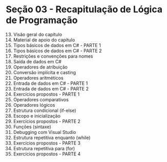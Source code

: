 # Seção 03 - Recapitulação de Lógica de Programação

13. Visão geral do capítulo
14. Material de apoio do capítulo
15. Tipos básicos de dados em C# - PARTE 1
16. Tipos básicos de dados em C# - PARTE 2
17. Restrições e convenções para nomes
18. Saída de dados em C#
19. Operadores de atribuição
20. Conversão implícita e casting
21. Operadores aritméticos
22. Entrada de dados em C# - PARTE 1
23. Entrada de dados em C# - PARTE 2
24. Exercícios propostos - PARTE 1
25. Operadores comparativos
26. Operadores lógicos
27. Estrutura condicional (if-else)
28. Escopo e inicialização
29. Exercícios propostos - PARTE 2
30. Funções (sintaxe)
31. Debugging com Visual Studio
32. Estrutura repetitiva enquanto (while)
33. Exercícios propostos - PARTE 3
34. Estrutura repetitiva para (for)
35. Exercícios propostos - PARTE 4
